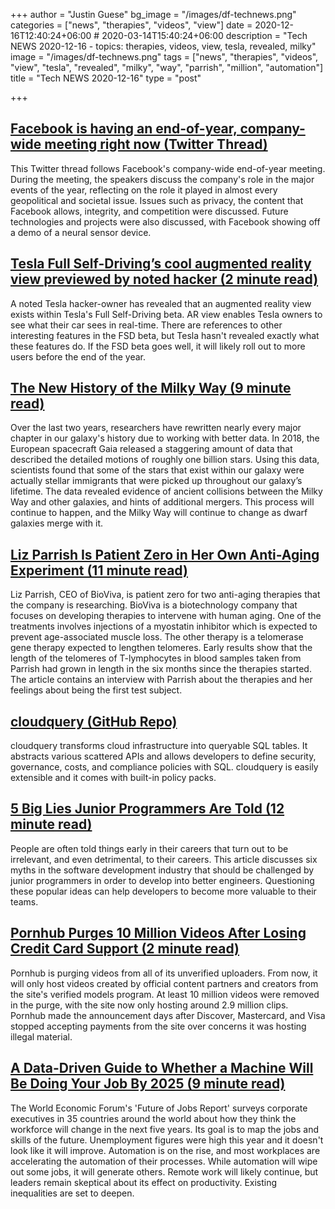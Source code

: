 +++
author = "Justin Guese"
bg_image = "/images/df-technews.png"
categories = ["news", "therapies", "videos", "view"]
date = 2020-12-16T12:40:24+06:00 # 2020-03-14T15:40:24+06:00
description = "Tech NEWS 2020-12-16 - topics: therapies, videos, view, tesla, revealed, milky"
image = "/images/df-technews.png"
tags = ["news", "therapies", "videos", "view", "tesla", "revealed", "milky", "way", "parrish", "million", "automation"]
title = "Tech NEWS 2020-12-16"
type = "post"

+++

## [Facebook is having an end-of-year, company-wide meeting right now (Twitter Thread)](https://twitter.com/RMac18/status/1338898287957426177/1/010001766b3bf32b-ba801fbf-6671-4a37-9112-4f264007a0c0-000000/MtORrhGHBA17iTig3uRiSDmyJDgYLRtrUOJZ5o5e_fk=171)

This Twitter thread follows Facebook's company-wide end-of-year meeting. During the meeting, the speakers discuss the company's role in the major events of the year, reflecting on the role it played in almost every geopolitical and societal issue. Issues such as privacy, the content that Facebook allows, integrity, and competition were discussed. Future technologies and projects were also discussed, with Facebook showing off a demo of a neural sensor device.

## [Tesla Full Self-Driving’s cool augmented reality view previewed by noted hacker (2 minute read)](https://www.teslarati.com/tesla-fsd-augmented-reality-video//1/010001766b3bf32b-ba801fbf-6671-4a37-9112-4f264007a0c0-000000/qEvPbqAtFZeBOfslSmK5SCSboawf4jR8i4JfzuEvqn4=171)

A noted Tesla hacker-owner has revealed that an augmented reality view exists within Tesla's Full Self-Driving beta. AR view enables Tesla owners to see what their car sees in real-time. There are references to other interesting features in the FSD beta, but Tesla hasn't revealed exactly what these features do. If the FSD beta goes well, it will likely roll out to more users before the end of the year.

## [The New History of the Milky Way (9 minute read)](https://www.quantamagazine.org/the-new-history-of-the-milky-way-20201215//1/010001766b3bf32b-ba801fbf-6671-4a37-9112-4f264007a0c0-000000/3NURTT2Aj3FHr3dmlKlVx18e3uoLHWpSa61x9RMxrO8=171)

Over the last two years, researchers have rewritten nearly every major chapter in our galaxy's history due to working with better data. In 2018, the European spacecraft Gaia released a staggering amount of data that described the detailed motions of roughly one billion stars. Using this data, scientists found that some of the stars that exist within our galaxy were actually stellar immigrants that were picked up throughout our galaxy’s lifetime. The data revealed evidence of ancient collisions between the Milky Way and other galaxies, and hints of additional mergers. This process will continue to happen, and the Milky Way will continue to change as dwarf galaxies merge with it.

## [Liz Parrish Is Patient Zero in Her Own Anti-Aging Experiment (11 minute read)](https://www.discovermagazine.com/health/liz-parrish-is-patient-zero-in-her-own-anti-aging-experiment/1/010001766b3bf32b-ba801fbf-6671-4a37-9112-4f264007a0c0-000000/7C4uLvGcuyFTsmUuq3xf1VCm3NYPKNXixOr_FClzu3A=171)

Liz Parrish, CEO of BioViva, is patient zero for two anti-aging therapies that the company is researching. BioViva is a biotechnology company that focuses on developing therapies to intervene with human aging. One of the treatments involves injections of a myostatin inhibitor which is expected to prevent age-associated muscle loss. The other therapy is a telomerase gene therapy expected to lengthen telomeres. Early results show that the length of the telomeres of T-lymphocytes in blood samples taken from Parrish had grown in length in the six months since the therapies started. The article contains an interview with Parrish about the therapies and her feelings about being the first test subject.

## [cloudquery (GitHub Repo)](https://github.com/cloudquery/cloudquery/1/010001766b3bf32b-ba801fbf-6671-4a37-9112-4f264007a0c0-000000/PKypkqn66mKEh2vqDOImH-OBiZiRslcTVd37W0V1-V0=171)

cloudquery transforms cloud infrastructure into queryable SQL tables. It abstracts various scattered APIs and allows developers to define security, governance, costs, and compliance policies with SQL. cloudquery is easily extensible and it comes with built-in policy packs.

## [5 Big Lies Junior Programmers Are Told (12 minute read)](https://medium.com/better-programming/5-big-lies-junior-programmers-are-told-840202e8ee10/1/010001766b3bf32b-ba801fbf-6671-4a37-9112-4f264007a0c0-000000/8orSpzE-l-HlEJDj_OZ3C4qGnKnl2cI021QgM9k4Fbc=171)

People are often told things early in their careers that turn out to be irrelevant, and even detrimental, to their careers. This article discusses six myths in the software development industry that should be challenged by junior programmers in order to develop into better engineers. Questioning these popular ideas can help developers to become more valuable to their teams.

## [Pornhub Purges 10 Million Videos After Losing Credit Card Support (2 minute read)](https://www.pcmag.com/news/pornhub-purges-10-million-videos-after-losing-credit-card-support/1/010001766b3bf32b-ba801fbf-6671-4a37-9112-4f264007a0c0-000000/A3PWVh7FLweZFA8ghjk-ZVtcIRBhjoW-IAwH_BvtLbA=171)

Pornhub is purging videos from all of its unverified uploaders. From now, it will only host videos created by official content partners and creators from the site's verified models program. At least 10 million videos were removed in the purge, with the site now only hosting around 2.9 million clips. Pornhub made the announcement days after Discover, Mastercard, and Visa stopped accepting payments from the site over concerns it was hosting illegal material.

## [A Data-Driven Guide to Whether a Machine Will Be Doing Your Job By 2025 (9 minute read)](https://www.vice.com/en/article/88a575/a-data-driven-guide-to-whether-a-machine-will-be-doing-your-job-by-2025)

The World Economic Forum's 'Future of Jobs Report' surveys corporate executives in 35 countries around the world about how they think the workforce will change in the next five years. Its goal is to map the jobs and skills of the future. Unemployment figures were high this year and it doesn't look like it will improve. Automation is on the rise, and most workplaces are accelerating the automation of their processes. While automation will wipe out some jobs, it will generate others. Remote work will likely continue, but leaders remain skeptical about its effect on productivity. Existing inequalities are set to deepen.

